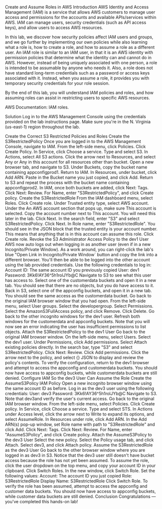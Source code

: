 Create and Assume Roles in AWS
Introduction
AWS Identity and Access Management (IAM) is a service that allows AWS customers to manage user access and permissions for the accounts and available APIs/services within AWS. IAM can manage users, security credentials (such as API access keys), and allow users to access AWS resources.

In this lab, we discover how security policies affect IAM users and groups, and we go further by implementing our own policies while also learning what a role is, how to create a role, and how to assume a role as a different user. An IAM role is similar to an IAM user, in that it is an AWS identity with permission policies that determine what the identity can and cannot do in AWS. However, instead of being uniquely associated with one person, a role is intended to be assumable by anyone who needs it. Also, a role does not have standard long-term credentials such as a password or access keys associated with it. Instead, when you assume a role, it provides you with temporary security credentials for your role session.

By the end of this lab, you will understand IAM policies and roles, and how assuming roles can assist in restricting users to specific AWS resources.

AWS Documentation: IAM roles.

Solution
Log in to the AWS Management Console using the credentials provided on the lab instructions page. Make sure you're in the N. Virginia (us-east-1) region throughout the lab.

Create the Correct S3 Restricted Policies and Roles
Create the S3RestrictedPolicy
Once you are logged in to the AWS Management Console, navigate to IAM.
From the left-side menu, click Policies.
Click Create Policy.
In Service, click Choose a service.
Type and select S3.
In Actions, select All S3 actions.
Click the arrow next to Resources, and select Any or Any in this account for all resources other than bucket.
Open a new browser tab, and navigate to S3.
Under Buckets, copy the bucket name containing appconfigprod1.
Return to IAM.
In Resources, under bucket, click Add ARN.
Paste in the Bucket name you just copied, and click Add.
Return to S3 and repeat the process with the bucket name containing appconfigprod2.
In IAM, once both buckets are added, click Next: Tags.
Click Next: Review.
For Name, enter "S3RestrictedPolicy", and click Create policy.
Create the S3RestrictedRole
From the IAM dashboard menu, select Roles.
Click Create role.
Under Trusted entity type, select AWS account.
Under the An AWS account section that pops up, make sure This account is selected.
Copy the account number next to This account. You will need this later in the lab.
Click Next.
In the search field, enter "S3" and select S3RestrictedPolicy.
Click Next.
In Role name, enter "S3RestrictedRole". You should see in the JSON block that the trusted entity is your account number. This means that anything that is in this account can assume this role.
Click Create role.
Revoke the S3 Administrator Access Policy to the dev1 User
AWS now auto logs out when logging in as another user (even if in a new Incognito/Private Window). As a work around, you can right-click the lab's blue "Open Link in Incognito/Private Window` button and copy the link into a different browser. You'll then be able to be logged into the other account using the lab provided credentials.
Use the following credentials to log in:
Account ID: The same account ID you previously copied
User: dev1
Password: 3Kk6!AY36^5h1rolJYb@C
Navigate to S3 to see what this user has access to.
Select one of the customerdata buckets and open it in a new tab. You should see that there are no objects, but you do have access to it.
Back in S3, select one of the appconfig buckets, and open it in a new tab. You should see the same access as the customerdata bucket.
Go back to the original IAM browser window that you had open.
From the left-side menu, select User groups.
Select the developergroup.
Select Permissions.
Select the AmazonS3FullAccess policy, and click Remove.
Click Delete.
Go back to the other incognito windows for the dev1 user.
Refresh both windows for the customerdata and appconfig buckets. Note that you will now see an error indicating the user has insufficient permissions to list objects.
Attach the S3RestrictedPolicy to the dev1 User
Go back to the original IAM browser window.
On the left-side menu, select Users.
Select the dev1 user.
Under Permissions, click Add permissions.
Select Attach existing policies directly.
In the search bar, type "S3" and select S3RestrictedPolicy.
Click Next: Review.
Click Add permissions.
Click the arrow next to the policy, and select {} JSON to display and review the policy's contents.
To verify the configuration, return to the dev1 browser and attempt to access the appconfig and customerdata buckets. You should now have access to appconfig buckets, while customerdata buckets are still denied.
Configure IAM So the dev3 User Can Assume the Role
Create the AssumeS3Policy IAM Policy
Open a new incognito browser window using the same account ID as before. Log in as the dev3 user using the following credentials:
User: dev3
Password: 3Kk6!AY36^5h1rolJYb@C
Navigate to S3. Note that dev3and verify the user's current access.
Go back to the original IAM browser window.
From the left-side menu, select Policies.
Click Create policy.
In Service, click Choose a service.
Type and select STS.
In Actions under Access level, click the arrow next to Write to expand its options, and select AssumeRole.
In Resources under role, click Add ARN.
In the Add ARN(s) pop-up window, set Role name with path to "S3RestrictedRole" and click Add.
Click Next: Tags.
Click Next: Review.
For Name, enter "AssumeS3Policy", and click Create policy.
Attach the AssumeS3Policy to the dev3 User
Select the new policy.
Select the Policy usage tab, and click Attach.
Select dev3, and click Attach policy.
Assume the S3RestrictedRole as the dev3 User
Go back to the other browser window where you are logged in as dev3 in S3.
Notice that the dev3 user still doesn't have bucket access because the role has not yet been assumed.
To assume the role, click the user dropdown on the top menu, and copy your account ID in your clipboard.
Click Switch Roles.
In the new window, click Switch Role.
Set the following values:
Account: The account ID you just copied
Role: S3RestrictedRole
Display Name: S3RestrictedRole
Click Switch Role.
To verify the role has been assumed, attempt to access the appconfig and customer data buckets. You should now have access to appconfig buckets, while customer data buckets are still denied.
Conclusion
Congratulations — you've completed this hands-on lab!